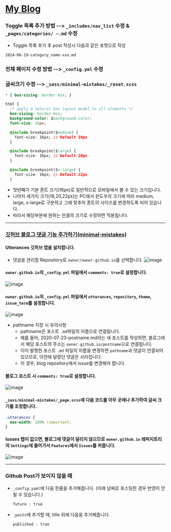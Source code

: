 # [My Blog](https://sandokim.github.io/)

### Toggle 목록 추가 방법 --> `_includes/nav_list` 수정 & `_pages/categories/ ~.md` 수정
- Toggle 목록 추가 후 post 작성시 다음과 같은 포멧으로 작성
```html
2024-06-19-category_name-xxx.md
```

### 전체 페이지 수정 방법 --> `_config.yml` 수정

### 글씨크기 수정 --> `_sass/minimal-mistakes/_reset.scss` 

```css
* { box-sizing: border-box; }

html {
  /* apply a natural box layout model to all elements */
  box-sizing: border-box;
  background-color: $background-color;
  font-size: 16px;

  @include breakpoint($medium) {
    font-size: 16px; // Default 18px
  }

  @include breakpoint($large) {
    font-size: 16px; // Default 20px
  }

  @include breakpoint($x-large) {
    font-size: 16px; // Default 22px
  }
```

- 첫번째가 기본 폰트 크기(16px)로 일반적으로 모바일에서 볼 수 있는 크기입니다.
- 나머지 세가지 크기(18,20,22px)는 PC에서 윈도우의 크기에 따라 medium, large, x-large로 구분하고 그에 맞추어 폰트의 사이즈를 변경하도록 되어 있습니다.
- 따라서 해당부분에 원하는 만큼의 크기로 수정하면 적용됩니다.

-------

### [깃허브 블로그 댓글 기능 추가하기(minimal-mistakes)](https://0530hwi.github.io/custom_blog/Custom_GitBlog5/)

#### Utterances 깃허브 앱을 설치합니다.
- 댓글을 관리할 Repository로 `owner/owner.github.io`를 선택합니다.
![image](https://github.com/sandokim/sandokim.github.io/assets/74639652/0c281be4-03df-4fbf-981f-3b65d194bf1e)


####  `owner.github.io`의 `_config.yml` 파일에서 `comments: true`로 설정합니다.
![image](https://github.com/sandokim/sandokim.github.io/assets/74639652/1f73fd56-c716-4a1a-936b-231e01855884)

#### `owner.github.io`의 `_config.yml` 파일에서 `utterances`, `repository`, `theme`, `issue_term`를 설정합니다.
![image](https://github.com/sandokim/sandokim.github.io/assets/74639652/f84c1955-1eea-4aa0-82cc-380d424ca506)

- pathname 지정 시 유의사항
  - pathname은 포스트 `.md`파일의 이름으로 연결됩니다.
  - 예를 들어, 2020-07-23-postname.md라는 새 포스트를 작성하면, 블로그에서 해당 포스트의 주소는 `owner.github.io/postname`으로 연결됩니다.
  - 이미 발행한 포스트 `.md` 파일의 이름을 변경하면 `pathname`과 댓글이 연결되어 있으므로, 이전에 달렸던 댓글은 사라집니다.
  - 이 경우, blog repository에서 issue를 변경해야 합니다.

#### 블로그 포스트 시 `comments: true`로 설정합니다.
  
![image](https://github.com/sandokim/sandokim.github.io/assets/74639652/fee97d47-4fd8-4dac-91c9-17c8bf18e8a3)

#### `_sass/minimal-mistakes/_page.scss`에 다음 코드를 아무 곳에나 추가하여 글씨 크기를 조정합니다.
```css
.utterances {
  max-width: 100% !important;
}
```

#### Iusses 탭이 없으면, 블로그에 댓글이 달리지 않으므로 `owner.github.io` 레퍼지토리의 `Settings`에 들어가서 `Features`에서 `Issues`를 켜줍니다.

![image](https://github.com/sandokim/sandokim.github.io/assets/74639652/c271815e-f3c0-4c35-b677-ba8c438642cf)


-------

### Github Post가 보이지 않을 때

- `_config.yaml`에 다음 한줄을 추가해줍니다. (미래 날짜로 포스팅한 경우 반영이 안될 수 있습니다.)

  ```css
  future : true
  ```

- `_posts`에 추가할 때, title 위에 다음을 추가해줍니다.

  ```css
  published : true
  ```
